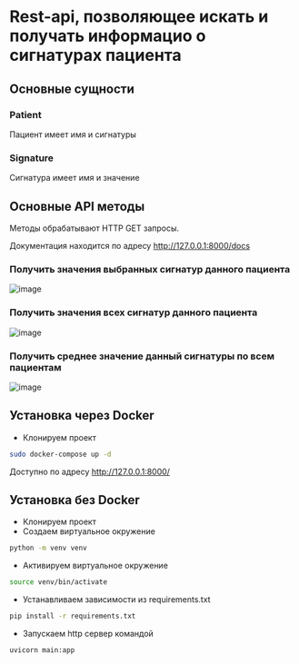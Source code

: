 # Rest-api, позволяющее искать и получать информацио о сигнатурах пациента



## Основные сущности

### Patient

Пациент имеет имя и сигнатуры

### Signature

Сигнатура имеет имя и значение

## Основные API методы

Методы обрабатывают HTTP GET запросы.

Документация находится по адресу http://127.0.0.1:8000/docs

### Получить значения выбранных сигнатур данного пациента

![image](https://user-images.githubusercontent.com/81371413/128731093-ed80e7cf-6eee-4dc2-9321-5a17da94ee5e.png)


### Получить значения всех сигнатур данного пациента

![image](https://user-images.githubusercontent.com/81371413/128731142-f49a210d-70a5-47f8-ad71-0985d6235a12.png)


### Получить среднее значение данный сигнатуры по всем пациентам

![image](https://user-images.githubusercontent.com/81371413/128731178-e15b24d7-6d32-457c-a5b6-2e76c788031e.png)


## Установка через Docker<br>
* Клонируем проект
```bash
sudo docker-compose up -d
```

Доступно по адресу http://127.0.0.1:8000/



## Установка без Docker<br>
* Клонируем проект
* Создаем виртуальное окружение 
```bash
python -m venv venv
```
* Активируем виртуальное окружение
```bash
source venv/bin/activate
```
* Устанавливаем зависимости из requirements.txt
```bash
pip install -r requirements.txt
```
* Запускаем http сервер командой
```bash
uvicorn main:app
```



